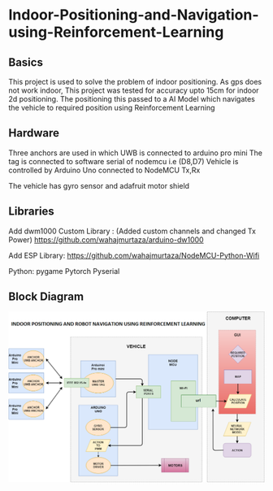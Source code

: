 # Indoor-Positioning-and-Navigation-using-Reinforcement-Learning

## Basics
This project is used to solve the problem of indoor positioning. As gps does not work indoor, This project was tested for accuracy upto 15cm for indoor 2d positioning.
The positioning this passed to a AI Model which navigates the vehicle to required position using Reinforcement Learning



## Hardware
Three anchors are used in which UWB is connected to arduino pro mini
The tag is connected to software serial of nodemcu i.e (D8,D7)
Vehicle is controlled by Arduino Uno connected to NodeMCU Tx,Rx

The vehicle has gyro sensor and adafruit motor shield



## Libraries
Add dwm1000 Custom Library :      (Added custom channels and changed Tx Power)
  https://github.com/wahajmurtaza/arduino-dw1000

Add ESP Library:
  https://github.com/wahajmurtaza/NodeMCU-Python-Wifi

Python:
  pygame
  Pytorch
  Pyserial
  
 
## Block Diagram
<img src="Block Diagram.png">
  
